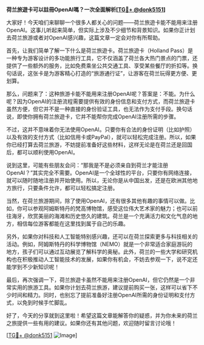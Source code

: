 **荷兰旅遊卡可以註冊OpenAI嗎？一次全面解析[[TG💪+ @donk5151](https://t.me/s/donk5151)]**

大家好！今天咱们来聊聊一个很多人都关心的问题——荷兰旅遊卡能不能用来注册OpenAI。这事儿听起来简单，但实际上涉及不少细节和背景知识。如果你正计划去荷兰旅游或者对OpenAI感兴趣，这篇文章一定会对你有所帮助。

首先，让我们简单了解一下什么是荷兰旅遊卡。荷兰旅遊卡（Holland Pass）是一种专为游客设计的多功能旅行工具，它不仅涵盖了荷兰各大热门景点的门票，还提供了一些额外的服务，比如免费乘坐公共交通工具、享受某些餐厅的折扣等。换句话说，这张卡是为游客精心打造的“旅游通行证”，让游客在荷兰玩得更方便、更划算。

那么，问题来了：这种旅游卡能不能用来注册OpenAI呢？答案是：不能。为什么呢？因为OpenAI的注册流程需要提供有效的身份信息和支付方式，而荷兰旅遊卡虽然方便，但它并不是一种直接的身份验证工具，也无法作为支付手段。换句话说，即使你拥有荷兰旅遊卡，它并不能帮你完成OpenAI注册所需的步骤。

不过，这并不意味着你无法使用OpenAI。只要你有合法的身份证明（比如护照）以及有效的支付方式（比如信用卡或PayPal），就可以轻松完成注册。所以，如果你已经打算去荷兰旅游，不妨提前准备好这些材料，这样无论是在荷兰还是回国后，都可以顺利使用OpenAI。

说到这里，可能有些朋友会问：“那我是不是必须亲自到荷兰才能注册OpenAI？”其实完全不需要。OpenAI是一个全球性的平台，只要你有网络连接，就可以随时随地注册并开始使用。所以，无论你是从中国出发，还是在欧洲其他地方旅行，只要条件允许，都可以轻松搞定注册。

当然，在荷兰旅游期间，除了使用OpenAI，还有很多其他有趣的事情可以做。比如，你可以参观阿姆斯特丹的梵高博物馆，感受这位伟大艺术家的魅力；也可以前往海牙，欣赏美丽的海滩和历史悠久的建筑。荷兰是一个充满活力和文化气息的地方，相信每位游客都能在这里找到属于自己的乐趣。

另外，如果你对科技和人工智能特别感兴趣，还可以在荷兰探索更多与科技相关的活动。例如，阿姆斯特丹的科学博物馆（NEMO）就是一个非常适合家庭游玩的地方，孩子们可以通过互动展览了解科学的奥秘。此外，荷兰的一些大学和研究机构也在积极推动人工智能技术的发展，如果你有机会，不妨去参观一下，说不定还能学到不少新知识呢！

最后，再次强调一下，荷兰旅遊卡虽然不能用来注册OpenAI，但它仍然是一个非常实用的旅游工具。如果你计划去荷兰旅游，建议提前购买一张，这样可以省下不少时间和精力。同时，也别忘了提前准备好注册OpenAI所需的身份证明和支付方式，以免到时候手忙脚乱。

好了，今天的分享就到这里啦！希望这篇文章能解答你的疑惑，并为你未来的荷兰之旅提供一些有用的建议。如果你还有其他问题，欢迎随时留言讨论哦！

[[TG💪+ @donk5151](https://t.me/s/donk5151) ![Image](https://i.postimg.cc/rwNCRYN7/Snipaste-2025-04-30-17-27-05.png)]